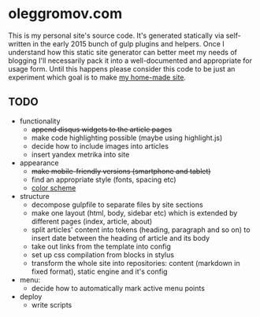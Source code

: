 # oleggromov.com
This is my personal site's source code. It's generated statically via self-written in the early 2015 bunch of gulp plugins and helpers.
Once I understand how this static site generator can better meet my needs of blogging I'll necessarily pack it into a well-documented and appropriate for usage form. Until this happens please consider this code to be just an experiment which goal is to make [my home-made site](http://oleggromov.com).

## TODO
* functionality
	* ~~append disqus widgets to the article pages~~
	* make code highlighting possible (maybe using highlight.js)
	* decide how to include images into articles
	* insert yandex metrika into site
* appearance
	* ~~make mobile-friendly versions (smartphone and tablet)~~
	* find an appropriate style (fonts, spacing etc)
	* [color scheme](https://color.adobe.com/Birdfolio-Blues-color-theme-7588080)
* structure
	* decompose gulpfile to separate files by site sections
	* make one layout (html, body, sidebar etc) which is extended by different pages (index, article, about)
	* split articles' content into tokens (heading, paragraph and so on) to insert date between the heading of article and its body
	* take out links from the template into config
	* set up css compilation from blocks in stylus
	* transform the whole site into repositories: content (markdown in fixed format), static engine and it's config
* menu:
	* decide how to automatically mark active menu points
* deploy
	* write scripts